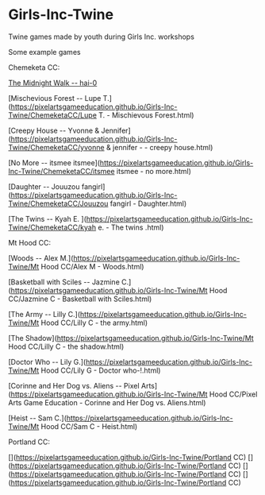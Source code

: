 # Girls-Inc-Twine
Twine games made by youth during Girls Inc. workshops

Some example games

Chemeketa CC:

[The Midnight Walk -- hai-0](https://pixelartsgameeducation.github.io/Girls-Inc-Twine/ChemeketaCC/hai%20-0%20-%20the%20midnight%20walk.html)

[Mischevious Forest -- Lupe T.](https://pixelartsgameeducation.github.io/Girls-Inc-Twine/ChemeketaCC/Lupe T.  - Mischievous Forest.html)

[Creepy House -- Yvonne & Jennifer](https://pixelartsgameeducation.github.io/Girls-Inc-Twine/ChemeketaCC/yvonne & jennifer - - creepy house.html)

[No More -- itsmee itsmee](https://pixelartsgameeducation.github.io/Girls-Inc-Twine/ChemeketaCC/itsmee itsmee - no more.html)

[Daughter -- Jouuzou fangirl](https://pixelartsgameeducation.github.io/Girls-Inc-Twine/ChemeketaCC/Jouuzou fangirl - Daughter.html)

[The Twins -- Kyah E. ](https://pixelartsgameeducation.github.io/Girls-Inc-Twine/ChemeketaCC/kyah e. - The twins .html)

Mt Hood CC:

[Woods -- Alex M.](https://pixelartsgameeducation.github.io/Girls-Inc-Twine/Mt Hood CC/Alex M - Woods.html)

[Basketball with Sciles -- Jazmine C.](https://pixelartsgameeducation.github.io/Girls-Inc-Twine/Mt Hood CC/Jazmine C - Basketball with Sciles.html)

[The Army -- Lilly C.](https://pixelartsgameeducation.github.io/Girls-Inc-Twine/Mt Hood CC/Lilly C - the army.html)

[The Shadow](https://pixelartsgameeducation.github.io/Girls-Inc-Twine/Mt Hood CC/Lilly C - the shadow.html)

[Doctor Who -- Lily G.](https://pixelartsgameeducation.github.io/Girls-Inc-Twine/Mt Hood CC/Lily G - Doctor who-!.html)

[Corinne and Her Dog vs. Aliens -- Pixel Arts](https://pixelartsgameeducation.github.io/Girls-Inc-Twine/Mt Hood CC/Pixel Arts Game Education - Corinne and Her Dog vs. Aliens.html)

[Heist -- Sam C.](https://pixelartsgameeducation.github.io/Girls-Inc-Twine/Mt Hood CC/Sam C - Heist.html)

Portland CC:

[](https://pixelartsgameeducation.github.io/Girls-Inc-Twine/Portland CC)
[](https://pixelartsgameeducation.github.io/Girls-Inc-Twine/Portland CC)
[](https://pixelartsgameeducation.github.io/Girls-Inc-Twine/Portland CC)
[](https://pixelartsgameeducation.github.io/Girls-Inc-Twine/Portland CC)
